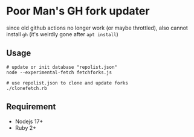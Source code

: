 
# Poor Man's GH fork updater

since old github actions no longer work (or maybe throttled), also cannot install `gh` (it's weirdly gone after `apt install`)

## Usage

```
# update or init database "repolist.json"
node --experimental-fetch fetchforks.js

# use repolist.json to clone and update forks
./clonefetch.rb
```

## Requirement

- Nodejs 17+
- Ruby 2+
